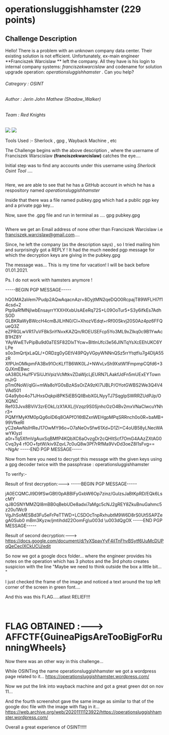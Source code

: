 # operationsluggishhamster (229 points) 

## Challenge Description
Hello! There is a problem with an unknown company data center. Their existing solution is not efficient. Unfortunately, ex-main engineer **Franciszek Warcislaw ** left the company. 
All they have is his login to internal company systems: _franciszekwarcislaw_ and codename for solution upgrade operation: _operationsluggishhamster_ . Can you help?

###### Catregory : OSINT 
###### Author : Jerin John Mathew (Shadow_Walker)
###### Team : Red Knights

![](https://img.shields.io/badge/229-OSINT-blue) ![](https://img.shields.io/badge/-Cryptography-orange)

Tools Used :- Sherlock , gpg , Wayback Machine , etc

The Challenge begins with the above description , where the username of Franciszek Warscislaw **(franciszekwarcislaw)** catches the eye....

Initial step was to find any accounts under this username using *Sherlock Osint Tool* ....

![]()

Here, we are able to see that he has a GitHub account in which he has a respository named *_operationsluggishhamster_*

Inside that there was a file named pubkey.gpg which had a public pgp key and a private pgp key...

Now, save the .gpg file and run in terminal as .... gpg pubkey.gpg

![]()

Where we get an Email address of none other than Franciszek Warcislaw i.e franciszek.warcislaw@gmail.com....

Since, he left the company (as the description says) , so I tried mailing him and surprisingly got a REPLY !
It had the much needed pgp message for which the decryption keys are giving in the pubkey.gpg

The message was...
This is my time for vacation! I will be back before 01.01.2021.

Ps. I do not work with hamsters anymore !

-----BEGIN PGP MESSAGE-----

hQGMA2aVem7Pudp2AQwAqacnAzr+8DyjtMN2qeDQO0RcpajT89WFLHl7f14csd+2
Ptp9aRfMNjIwbEnsayrrYXXHXxbUsAEeRq72S+L09OoTur5+S3y6ifkEs7AdhSOD
GLBKRaWyBWccH4cmBJILHN0/Cl+XhozVEdqt+rRf00Skvj20S0Az4pz6FFQueQ3Z
eZPRGLwVR17uVFBkSnYNvxKAZQn/ROEUSEFcp5Yo3ML9xZIkq0c9B1YwAcB1HZ8Y
YAyWwETvPipBu9d0aTESF82DlxTYcw+BItlnUfci3e56JlNTqYsXcEEhUKC6YLPe
s0o3mQrtjxLaQL/+ORDzg0yGEtV49PQyVGpyWNNnQSz5rrYtqtfiu7g4DljA55zR
XfPUnOMkpmFA3Bx91OcKLfTB6WK0LJ+NWvLvSh9XstW1FmpmpCQfd6+3QJXmEBwc
oA38DLHu/fFVSiUJtVpizVcMtkvZDaWjcLjEURN7LAakfJdFn5mUExEYTownmJrG
pTm0NoW/qlGi+mWa8oYG0sBzASsOrZA9zKI7lJBLP/OYotGWBS2We3Q4V4VAd501
G4a9ybo4o71JHxsOqkpi8PK5iEB5QIlBxbXGLNyyTJ7SqgIpSWRRZUdPJp/OXQNC
Ref03Jvx8BViV3zrEOkL/zX1AXL/jVzqz9S0SjnhcOzO4Bv2mxVNaClwcuYNhr3+
PQMYMyKfM0pQg6oID6q8OAPfO16tBZxnWEHgpMPqSRRnch0o0R+baMB+99VfkeRl
yC2eAwNsIHReJ17OwMY96o+O7aNeOvSfw61Xd+D1ZI+C4oUB58yLNecWAwYKIyzl
a0r+Tq5XfmVgAuxSqBMfP4KQbXC6aOvzgDr2cQHItScf7OmG4AAzZXtAG0Cvq3y4
rfOO+fptW/kiv9ZqvL7c0uQ8w3Pf7rRfMa9VvDd3oeZ8I1sFvg==
=NgAr
-----END PGP MESSAGE-----

Now from here you need to decrypt this message with the given keys using a gpg decoder twice with the passphrase : operationsluggishhamster

To verify:-

Result of first decryption:---> 
-----BEGIN PGP MESSAGE-----

jA0ECQMCJI9D9fSwGBf/0pABBlFyGxbW6Op7zinz/GuIzsJaBtKpRD/EQk6LscMY
qJ8OSNYMMZQI8mBB0qBebUDe8adxi7aMgc5cNJ2gREY8ZkuBnuGahmc5z20u1Wc9
VgJhSoMESBd3Fu5eFrPeTTWD+LCSDOcTnpRxhubtM9W6D8rS0Ut5SAPZegA0Sub0
mBm3Kyzw/jmtihdd22OomFg\u003d
\u003dQgOX
-----END PGP MESSAGE-----

Result of second decryption:--->
https://docs.google.com/document/d/1yXSpavYyF4ilTnFhvBSytf6UuMcDUPqQeCecIXCkUCU/edit

So now we got a google docs folder... 
where the engineer provides his notes on the operation which has 3 photos and the 3rd photo creates suspicion with the line "Maybe we need to think outside the box a little bit…
"
![]()

I just checked the frame of the image and noticed a text around the top left corner of the screen in green font....

And this was this FLAG.....atlast RELIEF!!!

![]()

![]()

# FLAG OBTAINED :---> AFFCTF{GuineaPigsAreTooBigForRunningWheels}

Now there was an other way in this challenge...

While OSINTing the name operationsluggishhamster we got a wordpress page related to it...
https://operationsluggishhamster.wordpress.com/

Now we put the link into wayback machine and got a great green dot on nov 11... 

And the fourth screenshot gave the same image as similar to that of the google doc file with the image with flag in it...
https://web.archive.org/web/20201111123922/https://operationsluggishhamster.wordpress.com/

Overall a great experience of OSINT!!!!!
